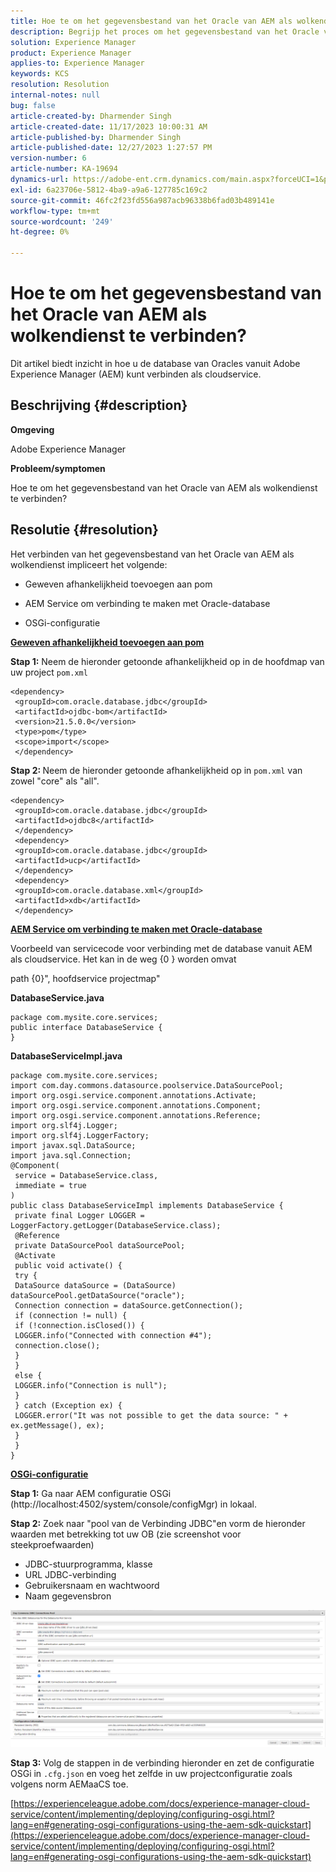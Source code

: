 ```yaml
---
title: Hoe te om het gegevensbestand van het Oracle van AEM als wolkendienst te verbinden?
description: Begrijp het proces om het gegevensbestand van het Oracle van AEM als wolkendienst aan te sluiten.
solution: Experience Manager
product: Experience Manager
applies-to: Experience Manager
keywords: KCS
resolution: Resolution
internal-notes: null
bug: false
article-created-by: Dharmender Singh
article-created-date: 11/17/2023 10:00:31 AM
article-published-by: Dharmender Singh
article-published-date: 12/27/2023 1:27:57 PM
version-number: 6
article-number: KA-19694
dynamics-url: https://adobe-ent.crm.dynamics.com/main.aspx?forceUCI=1&pagetype=entityrecord&etn=knowledgearticle&id=10959f1e-3085-ee11-8179-6045bd006239
exl-id: 6a23706e-5812-4ba9-a9a6-127785c169c2
source-git-commit: 46fc2f23fd556a987acb96338b6fad03b489141e
workflow-type: tm+mt
source-wordcount: '249'
ht-degree: 0%

---
```


# Hoe te om het gegevensbestand van het Oracle van AEM als wolkendienst te verbinden?


Dit artikel biedt inzicht in hoe u de database van Oracles vanuit Adobe Experience Manager (AEM) kunt verbinden als cloudservice.

## Beschrijving {#description}


<b>Omgeving</b>

Adobe Experience Manager

<b>Probleem/symptomen</b>

Hoe te om het gegevensbestand van het Oracle van AEM als wolkendienst te verbinden?


## Resolutie {#resolution}


Het verbinden van het gegevensbestand van het Oracle van AEM als wolkendienst impliceert het volgende:

- Geweven afhankelijkheid toevoegen aan pom

- AEM Service om verbinding te maken met Oracle-database

- OSGi-configuratie

<u><b>Geweven afhankelijkheid toevoegen aan pom</b></u>

<b>Stap 1:</b> Neem de hieronder getoonde afhankelijkheid op in de hoofdmap van uw project `pom.xml`


```
<dependency>
 <groupId>com.oracle.database.jdbc</groupId>
 <artifactId>ojdbc-bom</artifactId>
 <version>21.5.0.0</version>
 <type>pom</type>
 <scope>import</scope>
 </dependency>
```


<b>Stap 2: </b>Neem de hieronder getoonde afhankelijkheid op in `pom.xml` van zowel &quot;core&quot; als &quot;all&quot;.


```
<dependency>
 <groupId>com.oracle.database.jdbc</groupId>
 <artifactId>ojdbc8</artifactId>
 </dependency>
 <dependency>
 <groupId>com.oracle.database.jdbc</groupId>
 <artifactId>ucp</artifactId>
 </dependency>
 <dependency>
 <groupId>com.oracle.database.xml</groupId>
 <artifactId>xdb</artifactId>
 </dependency>
```


<u><b>AEM Service om verbinding te maken met Oracle-database</b></u>

Voorbeeld van servicecode voor verbinding met de database vanuit AEM als cloudservice. Het kan in de weg \{0 \} worden omvat

path {0}&quot;, hoofdservice projectmap&quot;

<b>DatabaseService.java</b>


```
package com.mysite.core.services;
public interface DatabaseService {
}
```


<b>DatabaseServiceImpl.java</b>


```
package com.mysite.core.services;
import com.day.commons.datasource.poolservice.DataSourcePool;
import org.osgi.service.component.annotations.Activate;
import org.osgi.service.component.annotations.Component;
import org.osgi.service.component.annotations.Reference;
import org.slf4j.Logger;
import org.slf4j.LoggerFactory;
import javax.sql.DataSource;
import java.sql.Connection;
@Component(
 service = DatabaseService.class,
 immediate = true
)
public class DatabaseServiceImpl implements DatabaseService {
 private final Logger LOGGER = LoggerFactory.getLogger(DatabaseService.class);
 @Reference
 private DataSourcePool dataSourcePool;
 @Activate
 public void activate() {
 try {
 DataSource dataSource = (DataSource) dataSourcePool.getDataSource("oracle");
 Connection connection = dataSource.getConnection();
 if (connection != null) {
 if (!connection.isClosed()) {
 LOGGER.info("Connected with connection #4");
 connection.close();
 }
 }
 else {
 LOGGER.info("Connection is null");
 }
 } catch (Exception ex) {
 LOGGER.error("It was not possible to get the data source: " + ex.getMessage(), ex);
 }
 }
}
```


<u><b>OSGi-configuratie</b></u>

<b>Stap 1:</b> Ga naar AEM configuratie OSGi (http://localhost:4502/system/console/configMgr) in lokaal.

<b>Stap 2:</b> Zoek naar &quot;pool van de Verbinding JDBC&quot;en vorm de hieronder waarden met betrekking tot uw OB (zie screenshot voor steekproefwaarden)

- JDBC-stuurprogramma, klasse
- URL JDBC-verbinding
- Gebruikersnaam en wachtwoord
- Naam gegevensbron


![](assets/265e1a49-24dc-ec11-a7b6-0022480b073d.png)

<b>Stap 3:</b> Volg de stappen in de verbinding hieronder en zet de configuratie OSGi in `.cfg.json` en voeg het zelfde in uw projectconfiguratie zoals volgens norm AEMaaCS toe.

[https://experienceleague.adobe.com/docs/experience-manager-cloud-service/content/implementing/deploying/configuring-osgi.html?lang=en#generating-osgi-configurations-using-the-aem-sdk-quickstart](https://experienceleague.adobe.com/docs/experience-manager-cloud-service/content/implementing/deploying/configuring-osgi.html?lang=en#generating-osgi-configurations-using-the-aem-sdk-quickstart)

